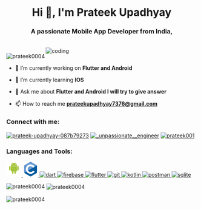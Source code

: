 <h1 align="center">Hi 👋, I'm Prateek Upadhyay</h1>
<h3 align="center">A passionate Mobile App Developer from India,</h3>
<br>
<img align="right" alt="coding" width="400" src="https://user-images.githubusercontent.com/55389276/140866485-8fb1c876-9a8f-4d6a-98dc-08c4981eaf70.gif"/>

<p align="left"> <img src="https://komarev.com/ghpvc/?username=prateek0004&label=Profile%20views&color=0e75b6&style=flat" alt="prateek0004" /> </p>



- 🔭 I’m currently working on **Flutter and Android**

- 🌱 I’m currently learning **IOS**

- 💬 Ask me about **Flutter and Android I will try to give answer**

- 📫 How to reach me **prateekupadhyay7376@gmail.com**

<h3 align="left">Connect with me:</h3>
<p align="left">
<a href="https://linkedin.com/in/prateek-upadhyay-087b79273" target="blank"><img align="center" src="https://raw.githubusercontent.com/rahuldkjain/github-profile-readme-generator/master/src/images/icons/Social/linked-in-alt.svg" alt="prateek-upadhyay-087b79273" height="30" width="40" /></a>
<a href="https://instagram.com/_unpassionate__engineer" target="blank"><img align="center" src="https://raw.githubusercontent.com/rahuldkjain/github-profile-readme-generator/master/src/images/icons/Social/instagram.svg" alt="_unpassionate__engineer" height="30" width="40" /></a>
<a href="https://dribbble.com/prateek001" target="blank"><img align="center" src="https://raw.githubusercontent.com/rahuldkjain/github-profile-readme-generator/master/src/images/icons/Social/dribbble.svg" alt="prateek001" height="30" width="40" /></a>
</p>

<h3 align="left">Languages and Tools:</h3>
<p align="left"> <a href="https://developer.android.com" target="_blank" rel="noreferrer"> <img src="https://raw.githubusercontent.com/devicons/devicon/master/icons/android/android-original-wordmark.svg" alt="android" width="40" height="40"/> </a> <a href="https://www.cprogramming.com/" target="_blank" rel="noreferrer"> <img src="https://raw.githubusercontent.com/devicons/devicon/master/icons/c/c-original.svg" alt="c" width="40" height="40"/> </a> <a href="https://dart.dev" target="_blank" rel="noreferrer"> <img src="https://www.vectorlogo.zone/logos/dartlang/dartlang-icon.svg" alt="dart" width="40" height="40"/> </a> <a href="https://firebase.google.com/" target="_blank" rel="noreferrer"> <img src="https://www.vectorlogo.zone/logos/firebase/firebase-icon.svg" alt="firebase" width="40" height="40"/> </a> <a href="https://flutter.dev" target="_blank" rel="noreferrer"> <img src="https://www.vectorlogo.zone/logos/flutterio/flutterio-icon.svg" alt="flutter" width="40" height="40"/> </a> <a href="https://git-scm.com/" target="_blank" rel="noreferrer"> <img src="https://www.vectorlogo.zone/logos/git-scm/git-scm-icon.svg" alt="git" width="40" height="40"/> </a> <a href="https://kotlinlang.org" target="_blank" rel="noreferrer"> <img src="https://www.vectorlogo.zone/logos/kotlinlang/kotlinlang-icon.svg" alt="kotlin" width="40" height="40"/> </a> <a href="https://postman.com" target="_blank" rel="noreferrer"> <img src="https://www.vectorlogo.zone/logos/getpostman/getpostman-icon.svg" alt="postman" width="40" height="40"/> </a> <a href="https://www.sqlite.org/" target="_blank" rel="noreferrer"> <img src="https://www.vectorlogo.zone/logos/sqlite/sqlite-icon.svg" alt="sqlite" width="40" height="40"/> </a> </p>

<p><img align="left" src="https://github-readme-stats.vercel.app/api/top-langs?username=prateek0004&show_icons=true&locale=en&layout=compact" alt="prateek0004" /></p>

<p>&nbsp;<img align="center" src="https://github-readme-stats.vercel.app/api?username=prateek0004&show_icons=true&locale=en" alt="prateek0004" /></p>

<p><img align="center" src="https://github-readme-streak-stats.herokuapp.com/?user=prateek0004&" alt="prateek0004" /></p>
